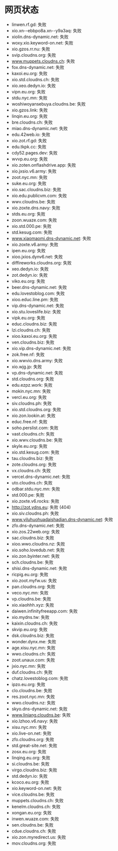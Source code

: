 # 网页状态
- linwen.rf.gd: 失败
- xio.xn--ebbpo8a.xn--y9a3aq: 失败
- xiolin.dns-dynamic.net: 失败
- woxy.xio.keyword-on.net: 失败
- xio.gzos.rr.nu: 失败
- svip.cloudns.org: 失败
- www.muppets.cloudns.ch: 失败
- fox.dns-dynamic.net: 失败
- kaxoi.eu.org: 失败
- xio.std.cloudns.ch: 失败
- xio.xeo.dedyn.io: 失败
- vipn.eu.org: 失败
- stdu.nyc.mn: 失败
- woshiwoyansebuya.cloudns.be: 失败
- xio.gzos.link: 失败
- linqin.eu.org: 失败
- bre.cloudns.ch: 失败
- miao.dns-dynamic.net: 失败
- edu.42web.io: 失败
- xio.zot.rf.gd: 失败
- edu.tkpk.cc: 失败
- cdy52.pages.dev: 失败
- wvvp.eu.org: 失败
- xio.zoten.onflashdrive.app: 失败
- xio.jxsio.v6.army: 失败
- zoot.nyc.mn: 失败
- suke.eu.org: 失败
- xio.sac.cloudns.biz: 失败
- xio.edu.publicvm.com: 失败
- wwv.cloudns.be: 失败
- xio.zoxte.dns.navy: 失败
- stds.eu.org: 失败
- zoon.wuaze.com: 失败
- xio.std.000.pe: 失败
- std.kesug.com: 失败
- www.xiaomaomi.dns-dynamic.net: 失败
- xio.zoxte.v6.army: 失败
- ipen.eu.org: 失败
- xioo.jxios.dynv6.net: 失败
- diffireworks.cloudns.org: 失败
- xeo.dedyn.io: 失败
- zot.dedyn.io: 失败
- viko.eu.org: 失败
- beer.dns-dynamic.net: 失败
- edu.lovestoblog.com: 失败
- xioo.educ.line.pm: 失败
- vip.dns-dynamic.net: 失败
- xio.stu.loveslife.biz: 失败
- vipk.eu.org: 失败
- educ.cloudns.biz: 失败
- lzi.cloudns.ch: 失败
- xioo.kaxoi.eu.org: 失败
- ven.cloudns.biz: 失败
- xio.vip.dns-dynamic.net: 失败
- zok.free.nf: 失败
- xio.wwvio.dns.army: 失败
- xio.wjg.jp: 失败
- vp.dns-dynamic.net: 失败
- std.cloudns.org: 失败
- edu.ezpz.work: 失败
- mokin.nyc.mn: 失败
- vercl.eu.org: 失败
- siv.cloudns.ph: 失败
- xio.std.cloudns.org: 失败
- xio.zon.lookin.at: 失败
- educ.free.nf: 失败
- soho.perslist.com: 失败
- vast.cloudns.ch: 失败
- xio.wwv.cloudns.be: 失败
- skyle.eu.org: 失败
- xio.std.kesug.com: 失败
- tau.cloudns.biz: 失败
- zote.cloudns.org: 失败
- vx.cloudns.ch: 失败
- vercel.dns-dynamic.net: 失败
- uto.cloudns.ch: 失败
- odbar.stdu.nyc.mn: 失败
- std.000.pe: 失败
- xio.zoxte.v6.rocks: 失败
- http://zot.ydns.eu: 失败 (404)
- xio.siv.cloudns.ph: 失败
- www.yiluhuohuadaishadian.dns-dynamic.net: 失败
- zfo.dns-dynamic.net: 失败
- xio.zos.22web.org: 失败
- sac.cloudns.biz: 失败
- xioo.wwo.cloudns.nz: 失败
- xio.soho.lovedub.net: 失败
- xio.zon.byinter.net: 失败
- sch.cloudns.be: 失败
- shisi.dns-dynamic.net: 失败
- ricpig.eu.org: 失败
- xio.zoot.myfw.us: 失败
- pan.cloudns.org: 失败
- veco.nyc.mn: 失败
- vp.cloudns.be: 失败
- xio.xiaohhh.xyz: 失败
- daiwen.infinityfreeapp.com: 失败
- xio.mydns.tw: 失败
- kaixin.cloudns.ch: 失败
- skvip.eu.org: 失败
- dsk.cloudns.biz: 失败
- wonder.dynx.me: 失败
- age.xisu.nyc.mn: 失败
- wwo.cloudns.ch: 失败
- zoot.unaux.com: 失败
- jxio.nyc.mn: 失败
- duf.cloudns.ch: 失败
- chatz.lovestoblog.com: 失败
- ipzo.eu.org: 失败
- clo.cloudns.be: 失败
- res.zoot.nyc.mn: 失败
- wwo.cloudns.nz: 失败
- skyo.dns-dynamic.net: 失败
- www.liniang.cloudns.be: 失败
- xio.lzhoo.v6.navy: 失败
- xisu.nyc.mn: 失败
- xio.live-on.net: 失败
- zfo.cloudns.org: 失败
- std.great-site.net: 失败
- zosx.eu.org: 失败
- linqing.eu.org: 失败
- si.cloudns.be: 失败
- virgo.cloudns.biz: 失败
- std.dedyn.io: 失败
- kcoco.eu.org: 失败
- xio.keyword-on.net: 失败
- vice.cloudns.be: 失败
- muppets.cloudns.ch: 失败
- kenelm.cloudns.ch: 失败
- xongan.eu.org: 失败
- inwen.wuaze.com: 失败
- sen.cloudns.be: 失败
- cdue.cloudns.ch: 失败
- xio.zon.myredirect.us: 失败
- mov.cloudns.org: 失败
